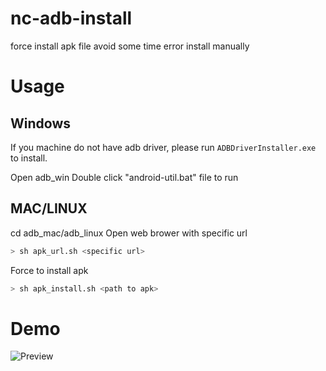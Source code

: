 # nc-adb-install
force install apk file avoid some time error install manually

# Usage

## Windows
If you machine do not have adb driver, please run `ADBDriverInstaller.exe` to install.

Open adb_win
Double click "android-util.bat" file to run

## MAC/LINUX
cd adb_mac/adb_linux
Open web brower with specific url
```bash
> sh apk_url.sh <specific url>
```
Force to install apk
```bash
> sh apk_install.sh <path to apk>
```

# Demo
![Preview](./demo.gif)
